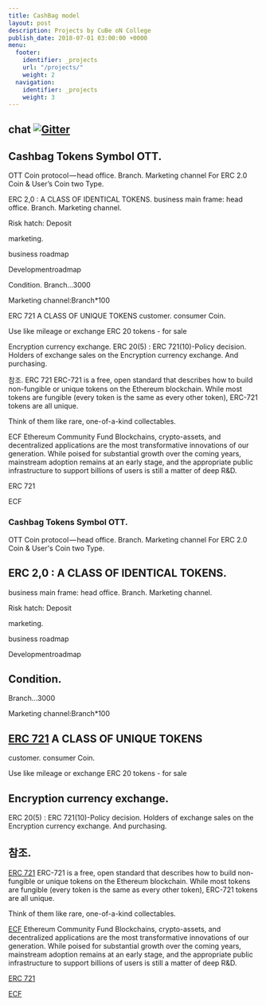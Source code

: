 ```yaml
---
title: CashBag model
layout: post
description: Projects by CuBe oN College
publish_date: 2018-07-01 03:00:00 +0000
menu:
  footer:
    identifier: _projects
    url: "/projects/"
    weight: 2
  navigation:
    identifier: _projects
    weight: 3
---
```


## chat [![Gitter](https://badges.gitter.im/Join%20Chat.svg)](https://gitter.im/wooriapt?utm_source=share-link&utm_medium=link&utm_campaign=share-link)

## Cashbag Tokens Symbol OTT.
OTT Coin protocol — head office. Branch. Marketing channel For ERC 2.0 Coin & User’s Coin two Type.

ERC 2,0 : A CLASS OF IDENTICAL TOKENS.
business main frame: head office. Branch. Marketing channel.

Risk hatch: Deposit

marketing.

business roadmap

Developmentroadmap

Condition.
Branch…3000

Marketing channel:Branch*100

ERC 721 A CLASS OF UNIQUE TOKENS
customer. consumer Coin.

Use like mileage or exchange ERC 20 tokens - for sale

Encryption currency exchange.
ERC 20(5) : ERC 721(10)-Policy decision. Holders of exchange sales on the Encryption currency exchange. And purchasing.

참조.
ERC 721 ERC-721 is a free, open standard that describes how to build non-fungible or unique tokens on the Ethereum blockchain. While most tokens are fungible (every token is the same as every other token), ERC-721 tokens are all unique.

Think of them like rare, one-of-a-kind collectables.

ECF Ethereum Community Fund Blockchains, crypto-assets, and decentralized applications are the most transformative innovations of our generation. While poised for substantial growth over the coming years, mainstream adoption remains at an early stage, and the appropriate public infrastructure to support billions of users is still a matter of deep R&D.

ERC 721

ECF


### Cashbag Tokens Symbol OTT.

OTT Coin protocol — head office. Branch. Marketing channel For ERC 2.0 Coin & User's Coin two Type.

ERC 2,0 : A CLASS OF IDENTICAL TOKENS.
---
business main frame: head office. Branch. Marketing channel.

Risk hatch: 
Deposit

marketing.

business roadmap

Developmentroadmap

Condition.
---
Branch...3000

Marketing channel:Branch*100 



[ERC 721](http://erc721.org) A CLASS OF UNIQUE TOKENS
---
customer. consumer Coin.

Use like mileage or exchange ERC 20 tokens - for sale

Encryption currency exchange.
---
ERC 20(5) : ERC 721(10)-Policy decision. 
Holders of exchange sales on the Encryption currency exchange. And purchasing.


참조.
-----
[ERC 721](http://erc721.org)
ERC-721 is a free, open standard that describes how to build non-fungible or unique tokens on the Ethereum blockchain. 
While most tokens are fungible (every token is the same as every other token), ERC-721 tokens are all unique. 

Think of them like rare, one-of-a-kind collectables.

[ECF](https://ecf.network./) Ethereum Community Fund
Blockchains, crypto-assets, and decentralized applications are the most transformative innovations of our generation. 
While poised for substantial growth over the coming years, mainstream adoption remains at an early stage, and the 
appropriate public infrastructure to support billions of users is still a matter of deep R&D.







[ERC 721](http://erc721.org)

[ECF](https://ecf.network./) 
